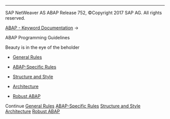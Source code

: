   

* * *

SAP NetWeaver AS ABAP Release 752, ©Copyright 2017 SAP AG. All rights reserved.

[ABAP - Keyword Documentation](javascript:call_link\('abenabap.htm'\)) → 

ABAP Programming Guidelines

Beauty is in the eye of the beholder

-   [General Rules](javascript:call_link\('abengeneral_rules_guidl.htm'\) "Guideline")

-   [ABAP-Specific Rules](javascript:call_link\('abenabap_specific_rules_guidl.htm'\) "Guideline")

-   [Structure and Style](javascript:call_link\('abenstructure_style_guidl.htm'\) "Guideline")

-   [Architecture](javascript:call_link\('abenarchitecture_guidl.htm'\) "Guideline")

-   [Robust ABAP](javascript:call_link\('abenrobust_abap_guidl.htm'\) "Guideline")

Continue
[General Rules](javascript:call_link\('abengeneral_rules_guidl.htm'\))
[ABAP-Specific Rules](javascript:call_link\('abenabap_specific_rules_guidl.htm'\))
[Structure and Style](javascript:call_link\('abenstructure_style_guidl.htm'\))
[Architecture](javascript:call_link\('abenarchitecture_guidl.htm'\))
[Robust ABAP](javascript:call_link\('abenrobust_abap_guidl.htm'\))